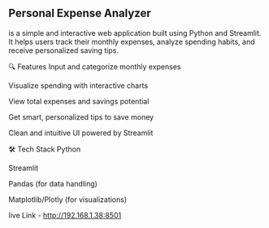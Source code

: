 
## Personal Expense Analyzer 
is a simple and interactive web application built using Python and Streamlit. It helps users track their monthly expenses, analyze spending habits, and receive personalized saving tips.

🔍 Features
Input and categorize monthly expenses

Visualize spending with interactive charts

View total expenses and savings potential

Get smart, personalized tips to save money

Clean and intuitive UI powered by Streamlit

🛠 Tech Stack
Python

Streamlit

Pandas (for data handling)

Matplotlib/Plotly (for visualizations)

live Link - http://192.168.1.38:8501
